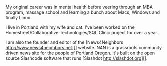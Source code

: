 My original career was in mental health before veering through an MBA program, massage school and learning a bunch about Macs, Windows and finally Linux.

I live in Portland with my wife and cat. I've been worked on the Homestreet/Collaborative Technologies/SQL Clinic project for over a year...

I am also the founder and editor of the [News4Neighbors http://www.news4neighbors.net][] website. N4N is a grassroots community driven news site for the people of Portland Oregon. It's built on the open source Slashcode software that runs [Slashdot http://slashdot.org][]. 
